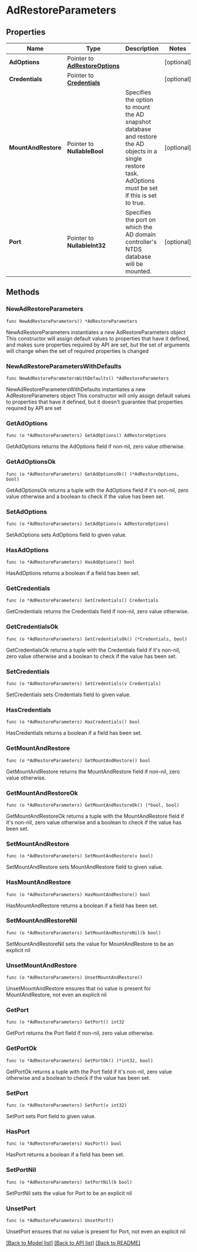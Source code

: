 # AdRestoreParameters

## Properties

Name | Type | Description | Notes
------------ | ------------- | ------------- | -------------
**AdOptions** | Pointer to [**AdRestoreOptions**](AdRestoreOptions.md) |  | [optional] 
**Credentials** | Pointer to [**Credentials**](Credentials.md) |  | [optional] 
**MountAndRestore** | Pointer to **NullableBool** | Specifies the option to mount the AD snapshot database and restore the AD objects in a single restore task. AdOptions must be set if this is set to true. | [optional] 
**Port** | Pointer to **NullableInt32** | Specifies the port on which the AD domain controller&#39;s NTDS database will be mounted. | [optional] 

## Methods

### NewAdRestoreParameters

`func NewAdRestoreParameters() *AdRestoreParameters`

NewAdRestoreParameters instantiates a new AdRestoreParameters object
This constructor will assign default values to properties that have it defined,
and makes sure properties required by API are set, but the set of arguments
will change when the set of required properties is changed

### NewAdRestoreParametersWithDefaults

`func NewAdRestoreParametersWithDefaults() *AdRestoreParameters`

NewAdRestoreParametersWithDefaults instantiates a new AdRestoreParameters object
This constructor will only assign default values to properties that have it defined,
but it doesn't guarantee that properties required by API are set

### GetAdOptions

`func (o *AdRestoreParameters) GetAdOptions() AdRestoreOptions`

GetAdOptions returns the AdOptions field if non-nil, zero value otherwise.

### GetAdOptionsOk

`func (o *AdRestoreParameters) GetAdOptionsOk() (*AdRestoreOptions, bool)`

GetAdOptionsOk returns a tuple with the AdOptions field if it's non-nil, zero value otherwise
and a boolean to check if the value has been set.

### SetAdOptions

`func (o *AdRestoreParameters) SetAdOptions(v AdRestoreOptions)`

SetAdOptions sets AdOptions field to given value.

### HasAdOptions

`func (o *AdRestoreParameters) HasAdOptions() bool`

HasAdOptions returns a boolean if a field has been set.

### GetCredentials

`func (o *AdRestoreParameters) GetCredentials() Credentials`

GetCredentials returns the Credentials field if non-nil, zero value otherwise.

### GetCredentialsOk

`func (o *AdRestoreParameters) GetCredentialsOk() (*Credentials, bool)`

GetCredentialsOk returns a tuple with the Credentials field if it's non-nil, zero value otherwise
and a boolean to check if the value has been set.

### SetCredentials

`func (o *AdRestoreParameters) SetCredentials(v Credentials)`

SetCredentials sets Credentials field to given value.

### HasCredentials

`func (o *AdRestoreParameters) HasCredentials() bool`

HasCredentials returns a boolean if a field has been set.

### GetMountAndRestore

`func (o *AdRestoreParameters) GetMountAndRestore() bool`

GetMountAndRestore returns the MountAndRestore field if non-nil, zero value otherwise.

### GetMountAndRestoreOk

`func (o *AdRestoreParameters) GetMountAndRestoreOk() (*bool, bool)`

GetMountAndRestoreOk returns a tuple with the MountAndRestore field if it's non-nil, zero value otherwise
and a boolean to check if the value has been set.

### SetMountAndRestore

`func (o *AdRestoreParameters) SetMountAndRestore(v bool)`

SetMountAndRestore sets MountAndRestore field to given value.

### HasMountAndRestore

`func (o *AdRestoreParameters) HasMountAndRestore() bool`

HasMountAndRestore returns a boolean if a field has been set.

### SetMountAndRestoreNil

`func (o *AdRestoreParameters) SetMountAndRestoreNil(b bool)`

 SetMountAndRestoreNil sets the value for MountAndRestore to be an explicit nil

### UnsetMountAndRestore
`func (o *AdRestoreParameters) UnsetMountAndRestore()`

UnsetMountAndRestore ensures that no value is present for MountAndRestore, not even an explicit nil
### GetPort

`func (o *AdRestoreParameters) GetPort() int32`

GetPort returns the Port field if non-nil, zero value otherwise.

### GetPortOk

`func (o *AdRestoreParameters) GetPortOk() (*int32, bool)`

GetPortOk returns a tuple with the Port field if it's non-nil, zero value otherwise
and a boolean to check if the value has been set.

### SetPort

`func (o *AdRestoreParameters) SetPort(v int32)`

SetPort sets Port field to given value.

### HasPort

`func (o *AdRestoreParameters) HasPort() bool`

HasPort returns a boolean if a field has been set.

### SetPortNil

`func (o *AdRestoreParameters) SetPortNil(b bool)`

 SetPortNil sets the value for Port to be an explicit nil

### UnsetPort
`func (o *AdRestoreParameters) UnsetPort()`

UnsetPort ensures that no value is present for Port, not even an explicit nil

[[Back to Model list]](../README.md#documentation-for-models) [[Back to API list]](../README.md#documentation-for-api-endpoints) [[Back to README]](../README.md)


